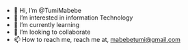 - 👋 Hi, I’m @TumiMabebe
- 👀 I’m interested in information Technology
- 🌱 I’m currently learning 
- 💞️ I’m looking to collaborate 
- 📫 How to reach me, reach me at, mabebetumi@gmail.com

<!---
TumiMabebe/TumiMabebe is a ✨ special ✨ repository because its `README.md` (this file) appears on your GitHub profile.
You can click the Preview link to take a look at your changes.
--->
